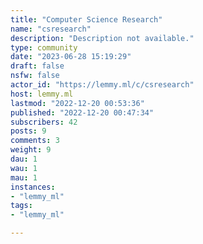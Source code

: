 ```yaml
---
title: "Computer Science Research" 
name: "csresearch"
description: "Description not available."
type: community
date: "2023-06-28 15:19:29"
draft: false
nsfw: false
actor_id: "https://lemmy.ml/c/csresearch"
host: lemmy.ml
lastmod: "2022-12-20 00:53:36"
published: "2022-12-20 00:47:34"
subscribers: 42
posts: 9
comments: 3
weight: 9
dau: 1
wau: 1
mau: 1
instances:
- "lemmy_ml"
tags: 
- "lemmy_ml"

---
```

